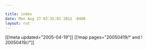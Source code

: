 ```yaml
---

title: index
date: Mon Aug 27 03:35:01 2012 -0400
layout: rut
---
```


[[!meta updated="2005-04-19"]]
[[!map pages="20050419/* and ! 20050419/*/*"]]
